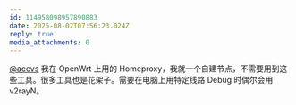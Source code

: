 ```yaml
---
id: 114958098957890883
date: 2025-08-02T07:56:23.024Z
reply: true
media_attachments: 0
---
```


[@acevs](https://mastodon.social/@acevs) 我在 OpenWrt 上用的 Homeproxy，我就一个自建节点，不需要用到这些工具。很多工具也是花架子。需要在电脑上用特定线路 Debug 时偶尔会用 v2rayN。

